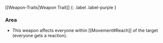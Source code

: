 
[[Weapon-Traits|Weapon Trait]]
{: .label .label-purple }

### Area
* This weapon affects everyone within [[Movement#Reach]] of the target (everyone gets a reaction).